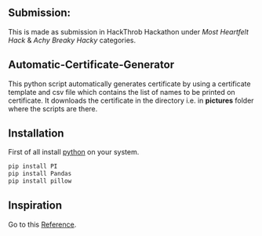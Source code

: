 ## Submission:
This is made as submission in HackThrob Hackathon under _Most Heartfelt Hack_ & _Achy Breaky Hacky_ categories.

## Automatic-Certificate-Generator
This python script automatically generates certificate by using a certificate template and csv file which contains the list of names to be printed on certificate. It downloads the certificate in the directory i.e. in **pictures** folder where the scripts are there.

## Installation

First of all install [python]("https://www.python.org/downloads/") on your system.
```bash
pip install PI
pip install Pandas
pip install pillow
```

## Inspiration
Go to this [Reference]("").
